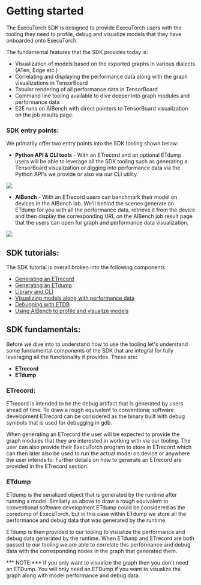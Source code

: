 # Getting started

The ExecuTorch SDK is designed to provide ExecuTorch users with the tooling they need to profile, debug and visualize models that they have onboarded onto ExecuTorch.

The fundamental features that the SDK provides today is:
- Visualization of models based on the exported graphs in various dialects (ATen, Edge etc.)
- Correlating and displaying the performance data along with the graph visualizations in TensorBoard
- Tabular rendering of all performance data in TensorBoard
- Command line tooling available to dive deeper into graph modules and performance data
- E2E runs on AIBench with direct pointers to TensorBoard visualization on the job results page.

### SDK entry points:

We primarily offer two entry points into the SDK tooling shown below:

- **Python API & CLI tools** - With an ETrecord and an optional ETdump users will be able to leverage all the SDK tooling such as generating a TensorBoard visualization or digging into performance data via the Python API's we provide or also via our CLI utility.

<div display="block">
  <img src="https://lookaside.internalfb.com/intern/pixelcloudnew/asset/?id=610517231050136"/>
</div>

- **AIBench** - With an ETrecord users can benchmark their model on devices in the AIBench lab. We'll behind the scenes generate an ETdump for you with all the performance data, retrieve it from the device and then display the corresponding URL on the AIBench job result page that the users can open for graph and performance data visualization.

<div display="block">
  <img src="https://lookaside.internalfb.com/intern/pixelcloudnew/asset/?id=651277793174092"/>
</div>

## SDK tutorials:
The SDK tutorial is overall broken into the following components:

- [Generating an ETrecord](./01_generating_etrecord.md)
- [Generating an ETdump](./02_generating_etdump.md)
- [Library and CLI](./03_using_sdk_cli_tools.md)
- [Visualizing models along with performance data](./04_visualizing_models.mdx)
- [Debugging with ETDB](./05_ETDB.md)
- [Using AIBench to profile and visualize models](./06_aibench_sdk.md)

## SDK fundamentals:
Before we dive into to understand how to use the tooling let's understand some fundamental components of the SDK that are integral for fully leveraging all the functionality it provides. These are:

- **ETrecord**
- **ETdump**


### ETrecord:


ETrecord is intended to be the debug artifact that is generated by users ahead of time. To draw a rough equivalent to conventiona; software development ETrecord can be considered as the binary built with debug symbols that is used for debugging in gdb.

When generating an ETrecord the user will be expected to provide the graph modules that they are interested in working with via our tooling. The user can also provide their ExecuTorch program to store in ETrecord which can then later also be used to run the actual model on device or anywhere the user intends to. Further details on how to generate an ETrecord are provided in the ETrecord section.


### ETdump


ETdump is the serialized object that is generated by the runtime after running a model. Similarly as above to draw a rough equivalent to conventional software development ETdump could be considered as the coredump of ExecuTorch, but in this case within ETdump we store all the performance and debug data that was generated by the runtime.

ETdump is then provided to our tooling to visualize the performance and debug data generated by the runtime. When ETdump and ETrecord are both passed to our tooling we are able to correlate this performance and debug data with the corresponding nodes in the graph that generated them.

*** NOTE:*** If you only want to visualize the graph then you don't need an ETDump. You will only need an ETDump if you want to visualize the graph along with model performance and debug data.
